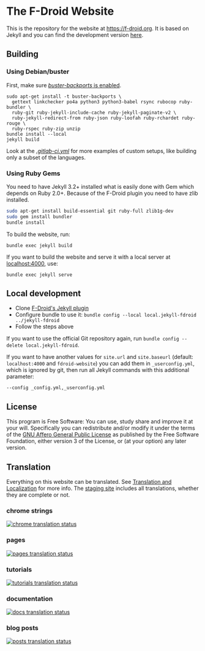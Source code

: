 # The F-Droid Website

This is the repository for the website at <https://f-droid.org>.  It
is based on Jekyll and you can find the development version
[here](https://fdroid.gitlab.io/fdroid-website/).

## Building

### Using Debian/buster

First, make sure [_buster-backports_ is enabled](https://backports.debian.org/Instructions/).  

```
sudo apt-get install -t buster-backports \
  gettext linkchecker po4a python3 python3-babel rsync rubocop ruby-bundler \
  ruby-git ruby-jekyll-include-cache ruby-jekyll-paginate-v2 \
  ruby-jekyll-redirect-from ruby-json ruby-loofah ruby-rchardet ruby-rouge \
  ruby-rspec ruby-zip unzip
bundle install --local
jekyll build
```

Look at the [_.gitlab-ci.yml_](https://gitlab.com/fdroid/fdroid-website/blob/master/.gitlab-ci.yml)
for more examples of custom setups, like building only a subset of the languages.


### Using Ruby Gems

You need to have Jekyll 3.2+ installed what is easily done with Gem which depends on Ruby 2.0+.
Because of the F-Droid plugin you need to have zlib installed.

```bash
sudo apt-get install build-essential git ruby-full zlib1g-dev
sudo gem install bundler
bundle install
```

To build the website, run:

```
bundle exec jekyll build
```

If you want to build the website and
serve it with a local server at [localhost:4000](http://localhost:4000),
use:

```
bundle exec jekyll serve
```

## Local development

* Clone [F-Droid's Jekyll plugin](https://gitlab.com/fdroid/jekyll-fdroid)
* Configure bundle to use it: `bundle config --local local.jekyll-fdroid ../jekyll-fdroid`
* Follow the steps above

If you want to use the official Git repository again,
run `bundle config --delete local.jekyll-fdroid`.

If you want to have another values for `site.url` and `site.baseurl`
(default: `localhost:4000` and `fdroid-website`) you can add them in
`_userconfig.yml`, which is ignored by git, then run all Jekyll
commands with this additional parameter:

```
--config _config.yml,_userconfig.yml
```

## License

This program is Free Software:
You can use, study share and improve it at your will.
Specifically you can redistribute and/or modify it under the terms of the
[GNU Affero General Public License](https://www.gnu.org/licenses/agpl.html)
as published by the Free Software Foundation,
either version 3 of the License,
or (at your option) any later version.


## Translation

Everything on this website can be translated.  See
[Translation and Localization](https://f-droid.org/docs/Translation_and_Localization)
for more info.  The [staging site](https://staging.f-droid.org)
includes all translations, whether they are complete or not.


### chrome strings

[![chrome translation status](https://hosted.weblate.org/widgets/f-droid/-/website/multi-auto.svg)](https://hosted.weblate.org/engage/f-droid/?utm_source=widget)

### pages

[![pages translation status](https://hosted.weblate.org/widgets/f-droid/-/website-pages/multi-auto.svg)](https://hosted.weblate.org/engage/f-droid/?utm_source=widget)

### tutorials

[![tutorials translation status](https://hosted.weblate.org/widgets/f-droid/-/website-tutorials/multi-auto.svg)](https://hosted.weblate.org/engage/f-droid/?utm_source=widget)

### documentation

[![docs translation status](https://hosted.weblate.org/widgets/f-droid/-/website-docs/multi-auto.svg)](https://hosted.weblate.org/engage/f-droid/?utm_source=widget)

### blog posts

[![posts translation status](https://hosted.weblate.org/widgets/f-droid/-/website-posts/multi-auto.svg)](https://hosted.weblate.org/engage/f-droid/?utm_source=widget)

